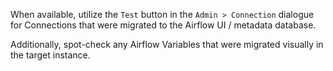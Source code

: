 When available, utilize the `Test` button in the `Admin > Connection` dialogue for Connections that were migrated to the Airflow UI / metadata database.

Additionally, spot-check any Airflow Variables that were migrated visually in the target instance.
